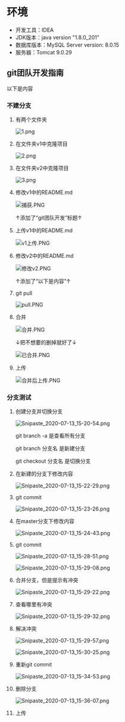 # 环境
- 开发工具：IDEA
- JDK版本：java version "1.8.0_201"
- 数据库版本：MySQL Server version: 8.0.15
- 服务器：Tomcat 9.0.29





## git团队开发指南


以下是内容


### 不建分支
1. 有两个文件夹


    ![1.png](https://i.loli.net/2020/07/10/cFYwLh5ijdRkg9K.png)

2. 在文件夹v1中克隆项目


    ![2.png](https://i.loli.net/2020/07/10/nDzN3UtvkPhoe28.png)

3. 在文件夹v2中克隆项目

    ![3.png](https://i.loli.net/2020/07/10/bKFdlVqZgNBC63t.png)


4. 修改v1中的README.md

    ![捕获.PNG](https://i.loli.net/2020/07/10/d7ZCmnkWIj6v5Gs.png)

    ↑添加了“git团队开发”标题↑


5. 上传v1中的README.md
    
    ![v1上传.PNG](https://i.loli.net/2020/07/10/2zADGfkPp5a6K9x.png)

6. 修改v2中的README.md
    
    ![修改v2.PNG](https://i.loli.net/2020/07/10/W6gaPnO1zf5V8DH.png)

    ↑添加了“以下是内容”↑

7. git pull
    
    ![pull.PNG](https://i.loli.net/2020/07/10/tduNjpGFK2CxQzg.png)


8. 合并


    ![合并.PNG](https://i.loli.net/2020/07/10/QvIZKnCheRkqDwM.png)

    ↓把不想要的删掉就好了↓


    ![已合并.PNG](https://i.loli.net/2020/07/10/UTKQ2YFtbrEeWwi.png)

9. 上传
    
    ![合并后上传.PNG](https://i.loli.net/2020/07/10/ACesYBfS287oj3T.png)



### 分支测试

1. 创建分支并切换分支


    ![Snipaste_2020-07-13_15-20-54.png](https://i.loli.net/2020/07/13/Grm4eUZkdHIq3c9.png)


    git branch -a 是查看所有分支
    
    git branch 分支名    是新建分支

    git checkout 分支名   是切换分支


2. 在新建的分支下修改内容

    ![Snipaste_2020-07-13_15-22-29.png](https://i.loli.net/2020/07/13/1d9HKvOnzw3T7VA.png)


3. git commit


    ![Snipaste_2020-07-13_15-23-26.png](https://i.loli.net/2020/07/13/9sB5qZNMolF2epS.png)

4. 在master分支下修改内容


    ![Snipaste_2020-07-13_15-24-43.png](https://i.loli.net/2020/07/13/ICos9dquTpMeZAb.png)


5. git commit 


    ![Snipaste_2020-07-13_15-28-51.png](https://i.loli.net/2020/07/13/Q7vRJVsM6uSAXFW.png)


    ![Snipaste_2020-07-13_15-29-08.png](https://i.loli.net/2020/07/13/WR2axczSgNnX6bU.png)


6. 合并分支，但是提示有冲突


    ![Snipaste_2020-07-13_15-29-22.png](https://i.loli.net/2020/07/13/dPazNvp3VbXYUeJ.png)


7. 查看哪里有冲突


    ![Snipaste_2020-07-13_15-29-32.png](https://i.loli.net/2020/07/13/HRzmt1jx68SkPiQ.png)


8. 解决冲突


    ![Snipaste_2020-07-13_15-29-57.png](https://i.loli.net/2020/07/13/e9b52f6DmTrtwvX.png)

    ![Snipaste_2020-07-13_15-30-25.png](https://i.loli.net/2020/07/13/chQEpVwI6LCrBFb.png)


9.  重新git commit


    ![Snipaste_2020-07-13_15-34-53.png](https://i.loli.net/2020/07/13/34xICc9hTLXR1zE.png)


10. 删除分支

    ![Snipaste_2020-07-13_15-36-07.png](https://i.loli.net/2020/07/13/jYtVqMCUZN9vOms.png)


11. 上传

